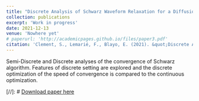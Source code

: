 ```yaml
---
title: "Discrete Analysis of Schwarz Waveform Relaxation for a Diffusion Reaction problem with Discontinuous Coefficients"
collection: publications
excerpt: 'Work in progress'
date: 2021-12-13
venue: 'Nowhere yet'
# paperurl: 'http://academicpages.github.io/files/paper3.pdf'
citation: 'Clement, S., Lemarié, F., Blayo, E. (2021). &quot;Discrete Analysis of Schwarz Waveform Relaxation for a Diffusion Reaction problem with Discontinuous Coefficients.&quot; <i>In redaction</i>.'
---
```


Semi-Discrete and Discrete analyses of the convergence of Schwarz algorithm. Features of discrete setting are explored and the discrete optimization of the speed of convergence is compared to the continuous optimization.

[//]: # [Download paper here](http://academicpages.github.io/files/paper3.pdf)

